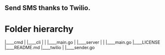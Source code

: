 ## Send SMS thanks to Twilio.

# Folder hierarchy

|____cmd
| |____cli
| | |____main.go
| |____server
| | |____main.go
|____LICENSE
|____README.md
|____twilio
| |____sender.go